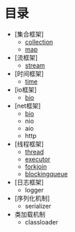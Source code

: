 # 目录

* [集合框架]
	* [collection](collection.md)
	* [map](map.md)
* [流框架]
	* [stream](stream.md)
* [时间框架]
	* [time](time.md)
* [io框架]
	* [bio](io-bio.md)
* [net框架]
	* [bio](net-bio.md)
	* nio
	* aio
	* http
* [线程框架]
	* [thread](thread.md)
	* [executor](executor.md)
	* [forkjoin](forkjoin.md)
	* [blockingqueue](blockingqueue.md)
* [日志框架]
	* logger
* [序列化机制]
	* serializer
* 类加载机制
	* classloader
